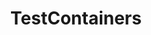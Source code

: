 ---
title: TestContainers
description: Topics testcontainers
image:

# Badge style
style:
    background: "#4780C6"
    color: "#000000"
---